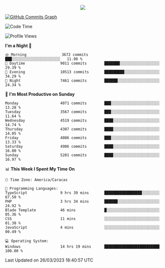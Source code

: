 <p align="center">
  <a href="http://www.github.com/thevacs">
    <img src="https://github-readme-streak-stats.herokuapp.com/?user=thevacs&stroke=ffffff&background=1c1917&ring=0891b2&fire=0891b2&currStreakNum=ffffff&currStreakLabel=0891b2&sideNums=ffffff&sideLabels=ffffff&dates=ffffff&hide_border=true" />
  </a>
  
  <a href="http://www.github.com/thevacs"><img src="https://github-readme-activity-graph.cyclic.app/graph?username=thevacs&bg_color=000000&color=ffffff&line=ff0000&point=ebebeb&area=true&hide_border=true" alt="GitHub Commits Graph" /></a>
  
</p>

<!--START_SECTION:waka-->
![Code Time](http://img.shields.io/badge/Code%20Time-1%2C268%20hrs%2028%20mins-blue)

![Profile Views](http://img.shields.io/badge/Profile%20Views-0-blue)

**I'm a Night 🦉** 

```text
🌞 Morning                3672 commits        ███░░░░░░░░░░░░░░░░░░░░░░   11.98 % 
🌆 Daytime                9011 commits        ███████░░░░░░░░░░░░░░░░░░   29.39 % 
🌃 Evening                10513 commits       █████████░░░░░░░░░░░░░░░░   34.29 % 
🌙 Night                  7461 commits        ██████░░░░░░░░░░░░░░░░░░░   24.34 % 
```
📅 **I'm Most Productive on Sunday** 

```text
Monday                   4071 commits        ███░░░░░░░░░░░░░░░░░░░░░░   13.28 % 
Tuesday                  3567 commits        ███░░░░░░░░░░░░░░░░░░░░░░   11.64 % 
Wednesday                4519 commits        ████░░░░░░░░░░░░░░░░░░░░░   14.74 % 
Thursday                 4307 commits        ████░░░░░░░░░░░░░░░░░░░░░   14.05 % 
Friday                   4086 commits        ███░░░░░░░░░░░░░░░░░░░░░░   13.33 % 
Saturday                 4906 commits        ████░░░░░░░░░░░░░░░░░░░░░   16.00 % 
Sunday                   5201 commits        ████░░░░░░░░░░░░░░░░░░░░░   16.97 % 
```


📊 **This Week I Spent My Time On** 

```text
🕑︎ Time Zone: America/Caracas

💬 Programming Languages: 
TypeScript               9 hrs 39 mins       █████████████████░░░░░░░░   67.50 % 
PHP                      3 hrs 34 mins       ██████░░░░░░░░░░░░░░░░░░░   24.92 % 
Blade Template           46 mins             █░░░░░░░░░░░░░░░░░░░░░░░░   05.36 % 
CSS                      11 mins             ░░░░░░░░░░░░░░░░░░░░░░░░░   01.38 % 
JavaScript               4 mins              ░░░░░░░░░░░░░░░░░░░░░░░░░   00.49 % 

💻 Operating System: 
Windows                  14 hrs 19 mins      █████████████████████████   100.00 % 
```


 Last Updated on 26/03/2023 18:40:57 UTC
<!--END_SECTION:waka-->
